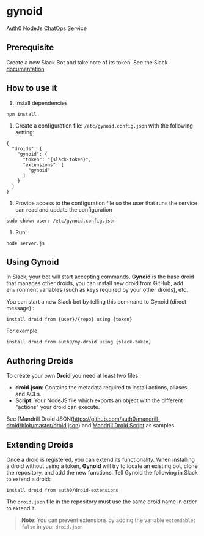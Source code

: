 # gynoid

Auth0 NodeJs ChatOps Service

## Prerequisite

Create a new Slack Bot and take note of its token. See the Slack [documentation](https://api.slack.com/bot-users#how_do_i_create_custom_bot_users_for_my_team)

## How to use it

1. Install dependencies

  ```
  npm install
  ```

1. Create a configuration file: `/etc/gynoid.config.json` with the following setting:

  ```
  {
    "droids": {
      "gynoid": {
        "token": "{slack-token}",
        "extensions": [
          "gynoid"
        ]
      }
    }
  }
  ```

1. Provide access to the configuration file so the user that runs the service can read and update the configuration

  ```
  sudo chown user: /etc/gynoid.config.json
  ```

1. Run!

  ```
  node server.js
  ```

## Using Gynoid

In Slack, your bot will start accepting commands. **Gynoid** is the base droid that manages other droids, you can install new droid from GitHub, add environment variables (such as keys required by your other droids), etc.

You can start a new Slack bot by telling this command to Gynoid (direct message) :

```
install droid from {user}/{repo} using {token}
```

For example:

```
install droid from auth0/my-droid using {slack-token}
```

## Authoring Droids

To create your own **Droid** you need at least two files:

- **droid.json**: Contains the metadata required to install actions, aliases, and ACLs.
- **Script**: Your NodeJS file which exports an object with the different "actions" your droid can execute.

See [Mandrill Droid JSON(https://github.com/auth0/mandrill-droid/blob/master/droid.json) and [Mandrill Droid Script](https://github.com/auth0/mandrill-droid/blob/master/mandrill.js) as samples.



## Extending Droids

Once a droid is registered, you can extend its functionality. When installing a droid without using a token, **Gynoid** will try to locate an existing bot, clone the repository, and add the new functions. Tell Gynoid the following in Slack to extend a droid:

```
install droid from auth0/droid-extensions
```

The `droid.json` file in the repository must use the same droid name in order to extend it.

> **Note**: You can prevent extensions by adding the variable `extendable: false` in your `droid.json`
